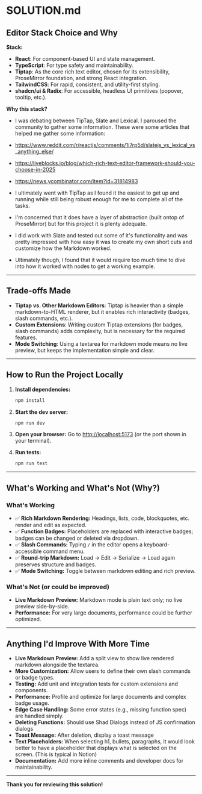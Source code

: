 # SOLUTION.md

## Editor Stack Choice and Why

**Stack:**
- **React**: For component-based UI and state management.
- **TypeScript**: For type safety and maintainability.
- **Tiptap**: As the core rich text editor, chosen for its extensibility, ProseMirror foundation, and strong React integration.
- **TailwindCSS**: For rapid, consistent, and utility-first styling.
- **shadcn/ui & Radix**: For accessible, headless UI primitives (popover, tooltip, etc.).

**Why this stack?**
- I was debating between TipTap, Slate and Lexical. I paroused the community to gather some information. These were some articles that helped me gather some information:
- https://www.reddit.com/r/reactjs/comments/1i7rp5d/slatejs_vs_lexical_vs_anything_else/
- https://liveblocks.io/blog/which-rich-text-editor-framework-should-you-choose-in-2025
- https://news.ycombinator.com/item?id=31814983

- I ultimately went with TipTap as I found it the easiest to get up and running while still being robust enough for me to complete all of the tasks. 
- I'm concerned that it does have a layer of abstraction (built ontop of ProseMirror) but for this project it is plenty adequate. 
- I did work with Slate and tested out some of it's functionality and was pretty impressed with how easy it was to create my own short cuts and customize how the Markdown worked.
- Ultimately though, I found that it would require too much time to dive into how it worked with nodes to get a working example. 

---

## Trade-offs Made

- **Tiptap vs. Other Markdown Editors**: Tiptap is heavier than a simple markdown-to-HTML renderer, but it enables rich interactivity (badges, slash commands, etc.). 
- **Custom Extensions**: Writing custom Tiptap extensions (for badges, slash commands) adds complexity, but is necessary for the required features.
- **Mode Switching**: Using a textarea for markdown mode means no live preview, but keeps the implementation simple and clear. 

---

## How to Run the Project Locally

1. **Install dependencies:**
   ```sh
   npm install
   ```
2. **Start the dev server:**
   ```sh
   npm run dev
   ```
3. **Open your browser:**
   Go to [http://localhost:5173](http://localhost:5173) (or the port shown in your terminal).

4. **Run tests:** 
   ```sh
   npm run test
   ```


---

## What's Working and What's Not (Why?)

### What's Working
- ✅ **Rich Markdown Rendering:** Headings, lists, code, blockquotes, etc. render and edit as expected.
- ✅ **Function Badges:** Placeholders are replaced with interactive badges; badges can be changed or deleted via dropdown.
- ✅ **Slash Commands:** Typing `/` in the editor opens a keyboard-accessible command menu.
- ✅ **Round-trip Markdown:** Load → Edit → Serialize → Load again preserves structure and badges.
- ✅ **Mode Switching:** Toggle between markdown editing and rich preview.

### What's Not (or could be improved)
- **Live Markdown Preview:** Markdown mode is plain text only; no live preview side-by-side.
- **Performance:** For very large documents, performance could be further optimized.

---

## Anything I'd Improve With More Time
- **Live Markdown Preview:** Add a split view to show live rendered markdown alongside the textarea.
- **More Customization:** Allow users to define their own slash commands or badge types. 
- **Testing:** Add unit and integration tests for custom extensions and components.
- **Performance:** Profile and optimize for large documents and complex badge usage.
- **Edge Case Handling:** Some error states (e.g., missing function spec) are handled simply.
- **Deleting Functions:** Should use Shad Dialogs instead of JS confirmation dialogs
- **Toast Message:** After deletion, display a toast message
- **Text Placeholders:** When selecting h1, bullets, paragraphs, it would look better to have a placeholder that displays what is selected on the screen. (This is typical in Notion)
- **Documentation:** Add more inline comments and developer docs for maintainability.

---

**Thank you for reviewing this solution!** 